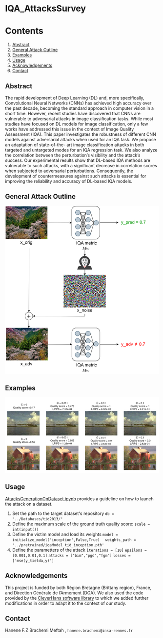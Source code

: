 # IQA_AttacksSurvey

# Contents
1. [Abstract](#Abstract)
2. [General Attack Outline](#General-Attack-Outline)
3. [Examples](#Examples) 
4. [Usage](#Usage)
5. [Acknowledgements](#Acknowledgements)
6. [Contact](#Contact)


## Abstract
The rapid development of Deep Learning (DL) and,
more specifically, Convolutional Neural Networks (CNNs) has
achieved high accuracy over the past decade, becoming the
standard approach in computer vision in a short time. However,
recent studies have discovered that CNNs are vulnerable to
adversarial attacks in image classification tasks. While most
studies have focused on DL models for image classification, only
a few works have addressed this issue in the context of Image
Quality Assessment (IQA). This paper investigates the robustness
of different CNN models against adversarial attacks when used
for an IQA task. We propose an adaptation of state-of-the-
art image classification attacks in both targeted and untargeted
modes for an IQA regression task. We also analyze the correlation
between the perturbation’s visibility and the attack’s success.
Our experimental results show that DL-based IQA methods
are vulnerable to such attacks, with a significant decrease in
correlation scores when subjected to adversarial perturbations.
Consequently, the development of countermeasures against such
attacks is essential for improving the reliability and accuracy of
DL-based IQA models.
## General Attack Outline
![](https://github.com/hbrachemi/IQA_AttacksSurvey/blob/master/schema.png)
## Examples
![](https://github.com/hbrachemi/IQA_AttacksSurvey/blob/master/examples.png)
## Usage
[AttacksGenerationOnDataset.ipynb](https://github.com/hbrachemi/IQA_AttacksSurvey/blob/master/AttacksGenerationOnDataset.ipynb) provides a guideline on how to launch the attack on a dataset.

1. Set the path to the target dataset's repository
```db = "../Databases/tid2013/"```
2. Define the maximum scale of the ground truth quality score:
```scale = int(input())```
3. Define the victim model and load its weights
```model = initialize_model('inception',False,True)```
 ```  weights_path = '../pretrained/iqaModel_tid_inception.pth'```
4. Define the parametters of the attack
```iterations = [10]```
```epsilons = [0.001,0.01,0.1]```
```attacks = ["bim","pgd","fgm"]```
```losses = ['mse(y_tielda,y)']```
 ## Acknowledgements
 This project is funded by both Région Bretagne (Brittany region), France, and Direction Générale de l’Armement (DGA).
 We also used the code provided by the [CleverHans software library](https://github.com/cleverhans-lab/cleverhans) to which we added further modifications in order to adapt it to the context of our study.
 ## Contact
Hanene F.Z Brachemi Meftah , `hanene.brachemi@insa-rennes.fr`

   
